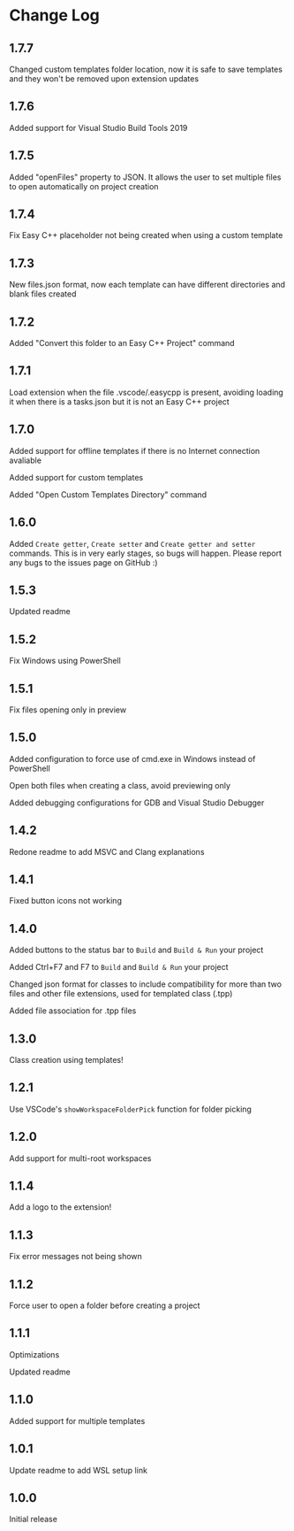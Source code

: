 # Change Log

## 1.7.7

Changed custom templates folder location, now it is safe to save templates and they won't be removed upon extension updates

## 1.7.6

Added support for Visual Studio Build Tools 2019

## 1.7.5

Added "openFiles" property to JSON. It allows the user to set multiple files to open automatically on project creation

## 1.7.4

Fix Easy C++ placeholder not being created when using a custom template

## 1.7.3

New files.json format, now each template can have different directories and blank files created

## 1.7.2

Added "Convert this folder to an Easy C++ Project" command

## 1.7.1

Load extension when the file .vscode/.easycpp is present, avoiding loading it when there is a tasks.json but it is not an Easy C++ project

## 1.7.0

Added support for offline templates if there is no Internet connection avaliable

Added support for custom templates

Added "Open Custom Templates Directory" command

## 1.6.0

Added `Create getter`, `Create setter` and `Create getter and setter` commands. This is in very early stages, so bugs will happen. Please report any bugs to the issues page on GitHub :)

## 1.5.3

Updated readme

## 1.5.2

Fix Windows using PowerShell

## 1.5.1

Fix files opening only in preview

## 1.5.0

Added configuration to force use of cmd.exe in Windows instead of PowerShell

Open both files when creating a class, avoid previewing only

Added debugging configurations for GDB and Visual Studio Debugger

## 1.4.2

Redone readme to add MSVC and Clang explanations

## 1.4.1

Fixed button icons not working

## 1.4.0

Added buttons to the status bar to `Build` and `Build & Run` your project

Added Ctrl+F7 and F7 to `Build` and `Build & Run` your project

Changed json format for classes to include compatibility for more than two files and other file extensions, used for templated class (.tpp)

Added file association for .tpp files

## 1.3.0

Class creation using templates!

## 1.2.1

Use VSCode's `showWorkspaceFolderPick` function for folder picking

## 1.2.0

Add support for multi-root workspaces

## 1.1.4

Add a logo to the extension!

## 1.1.3

Fix error messages not being shown

## 1.1.2

Force user to open a folder before creating a project

## 1.1.1

Optimizations

Updated readme

## 1.1.0

Added support for multiple templates

## 1.0.1

Update readme to add WSL setup link

## 1.0.0

Initial release